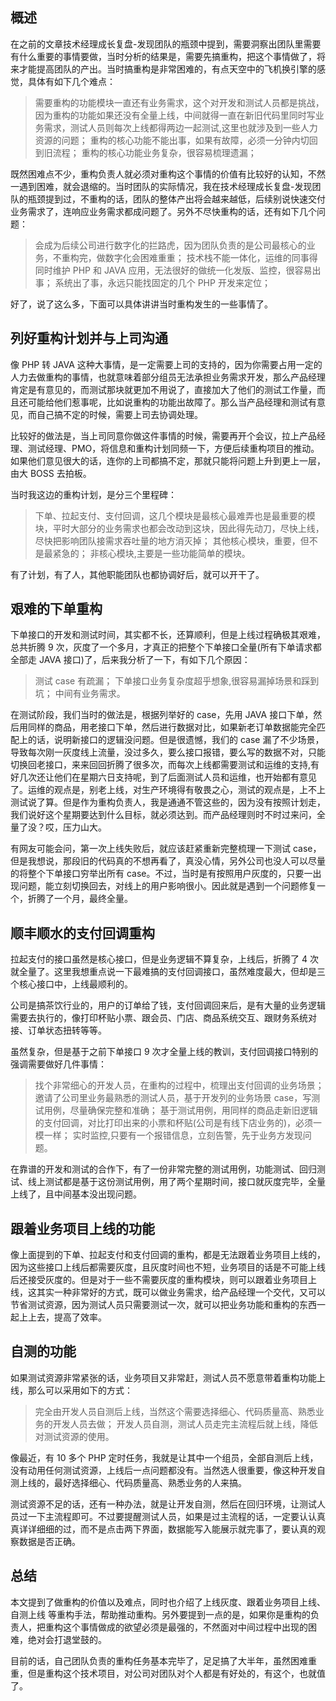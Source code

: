 ## 概述

在之前的文章技术经理成长复盘-发现团队的瓶颈中提到，需要洞察出团队里需要有什么重要的事情要做，当时分析的结果是，需要先搞重构，把这个事情做了，将来才能提高团队的产出。当时搞重构是非常困难的，有点天空中的飞机换引擎的感觉，具体有如下几个难点：

> 需要重构的功能模块一直还有业务需求，这个对开发和测试人员都是挑战，因为重构的功能如果还没有全量上线，中间就得一直在新旧代码里同时写业务需求，测试人员则每次上线都得两边一起测试,这里也就涉及到一些人力资源的问题；
> 重构的核心功能不能出事，如果有故障，必须一分钟内切回到旧流程；
> 重构的核心功能业务复杂，很容易梳理遗漏；

既然困难点不少，重构负责人就必须对重构这个事情的价值有比较好的认知，不然一遇到困难，就会退缩的。当时团队的实际情况，我在技术经理成长复盘-发现团队的瓶颈提到过，不重构的话，团队的整体产出将会越来越低，后续别说快速交付业务需求了，连响应业务需求都成问题了。另外不尽快重构的话，还有如下几个问题：

> 会成为后续公司进行数字化的拦路虎，因为团队负责的是公司最核心的业务，不重构完，做数字化会困难重重；
> 技术栈不能一体化，运维的同事得同时维护 PHP 和 JAVA 应用，无法很好的做统一化发版、监控，很容易出事；
> 系统出了事，永远只能找固定的几个 PHP 开发来定位；

好了，说了这么多，下面可以具体讲讲当时重构发生的一些事情了。

## 列好重构计划并与上司沟通

像 PHP 转 JAVA 这种大事情，是一定需要上司的支持的，因为你需要占用一定的人力去做重构的事情，也就意味着部分组员无法承担业务需求开发，那么产品经理肯定是有意见的，而测试那块就更加不用说了，直接加大了他们的测试工作量，而且还可能给他们惹事呢，比如说重构的功能出故障了。那么当产品经理和测试有意见，而自己搞不定的时候，需要上司去协调处理。

比较好的做法是，当上司同意你做这件事情的时候，需要再开个会议，拉上产品经理、测试经理、PMO，将信息和重构计划同频一下，方便后续重构项目的推动。如果他们意见很大的话，连你的上司都搞不定，那就只能将问题上升到更上一层，由大 BOSS 去拍板。

当时我这边的重构计划，是分三个里程碑：

> 下单、拉起支付、支付回调，这几个模块是最核心最难弄也是最重要的模块，平时大部分的业务需求也都会改动到这块，因此得先动刀，尽快上线，尽快把影响团队接需求吞吐量的地方消灭掉；
> 其他核心模块，重要，但不是最紧急的；
> 非核心模块,主要是一些功能简单的模块。

有了计划，有了人，其他职能团队也都协调好后，就可以开干了。

## 艰难的下单重构

下单接口的开发和测试时间，其实都不长，还算顺利，但是上线过程确极其艰难，总共折腾 9 次，灰度了一个多月，才真正的把整个下单接口全量(所有下单请求都全部走 JAVA 接口)了，后来我分析了一下，有如下几个原因：

> 测试 case 有疏漏；
> 下单接口业务复杂度超乎想象,很容易漏掉场景和踩到坑；
> 中间有业务需求。

在测试阶段，我们当时的做法是，根据列举好的 case，先用 JAVA 接口下单，然后用同样的商品，用老接口下单，然后进行数据对比，如果新老订单数据能完全匹配上的话，说明新接口的逻辑没问题。但是很遗憾，我们的 case 漏了不少场景，导致每次刚一灰度线上流量，没过多久，要么接口报错，要么写的数据不对，只能切换回老接口，来来回回折腾了很多次，而每次上线都需要测试和运维的支持,有好几次还让他们在星期六日支持呢，到了后面测试人员和运维，也开始都有意见了。运维的观点是，别老上线，对生产环境得有敬畏之心，测试的观点是，上不上测试说了算。但是作为重构负责人，我是通通不管这些的，因为没有按照计划走，我们说好这个星期要达到什么目标，就必须达到。而产品经理则时不时过来问，全量了没？哎，压力山大。

有网友可能会问，第一次上线失败后，就应该赶紧重新完整梳理一下测试 case，但是我想说，那段旧的代码真的不想再看了，真没心情，另外公司也没人可以尽量的将整个下单接口穷举出所有 case。不过，当时是有按照用户灰度的，只要一出现问题，能立刻切换回去，对线上的用户影响很小。因此就是遇到一个问题修复一个，折腾了一个月，最终全量。

## 顺丰顺水的支付回调重构

拉起支付的接口虽然是核心接口，但是业务逻辑不算复杂，上线后，折腾了 4 次就全量了。这里我想重点说一下最难搞的支付回调接口，虽然难度最大，但却是三个核心接口中，上线最顺利的。

公司是搞茶饮行业的，用户的订单给了钱，支付回调回来后，是有大量的业务逻辑需要去执行的，像打印杯贴小票、跟会员、门店、商品系统交互、跟财务系统对接、订单状态扭转等等。

虽然复杂，但是基于之前下单接口 9 次才全量上线的教训，支付回调接口特别的强调需要做好几件事情：

> 找个非常细心的开发人员，在重构的过程中，梳理出支付回调的业务场景；
> 邀请了公司里业务最熟悉的测试人员，基于开发列的业务场景 case，写测试用例，尽量确保完整和准确；
> 基于测试用例，用同样的商品走新旧逻辑的支付回调，对比打印出来的小票和杯贴(公司是有线下店业务的)，必须一模一样；
> 实时监控,只要有一个报错信息，立刻告警，先于业务方发现问题。

在靠谱的开发和测试的合作下，有了一份非常完整的测试用例，功能测试、回归测试、线上测试都是基于这份测试用例，用了两个星期时间，接口就灰度完毕，全量上线了，且中间基本没出现问题。

## 跟着业务项目上线的功能

像上面提到的下单、拉起支付和支付回调的重构，都是无法跟着业务项目上线的，因为这些接口上线后都需要灰度，且灰度时间也不短，业务项目的话是不可能上线后还接受灰度的。但是对于一些不需要灰度的重构模块，则可以跟着业务项目上线，这其实一种非常好的方式，既可以做业务需求，给产品经理一个交代，又可以节省测试资源，因为测试人员只需要测试一次，就可以把业务功能和重构的东西一起上上去，提高了效率。

## 自测的功能

如果测试资源非常紧张的话，业务项目又非常赶，测试人员不愿意带着重构功能上线，那么可以采用如下的方式：

> 完全由开发人员自测后上线，当然这个需要选择细心、代码质量高、熟悉业务的开发人员去做；
> 开发人员自测，测试人员走完主流程后就上线，降低对测试资源的使用。

像最近，有 10 多个 PHP 定时任务，我就是让其中一个组员，全部自测后上线，没有动用任何测试资源，上线后一点问题都没有。当然选人很重要，像这种开发自测上线的，最好选择细心、代码质量高、熟悉业务的人来搞。

测试资源不足的话，还有一种办法，就是让开发自测，然后在回归环境，让测试人员过一下主流程即可。不过要提醒测试人员，如果是过主流程的话，一定要认认真真详详细细的过，而不是点击两下界面，数据能写入能展示就完事了，要认真的观察数据是否正确。

## 总结

本文提到了做重构的价值以及难点，同时也介绍了上线灰度、跟着业务项目上线、自测上线 等重构手法，帮助推动重构。另外要提到一点的是，如果你是重构的负责人，把重构这个事情做成的欲望必须是最强的，不然面对中间过程中出现的困难，绝对会打退堂鼓的。

目前的话，自己团队负责的重构任务基本完毕了，足足搞了大半年，虽然困难重重，但是重构这个技术项目，对公司对团队对个人都是有好处的，有这个，也就值了。

